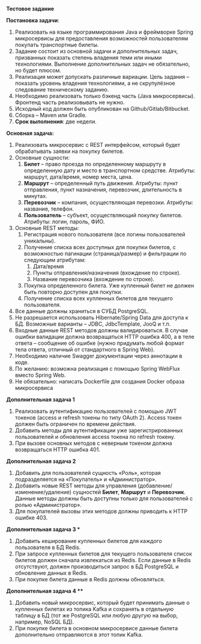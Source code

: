 



**Тестовое задание**

**Постановка задачи**:

1) Реализовать на языке программирования Java и фреймворке Spring микросервисы для предоставления возможностей пользователям покупать транспортные билеты.
1) Задание состоит из основной задачи и дополнительных задач, призванных показать степень владения теми или иными технологиями. Выполнение дополнительных задач не обязательно, но будет плюсом.
1) Реализация может допускать различные вариации. Цель задания – показать уровень владения технологиями, а не скрупулёзное следование техническому заданию.
1) Необходимо реализовать только бэкенд часть (Java микросервисы). Фронтенд часть реализовывать не нужно.
1) Исходный код должен быть опубликован на Github/Gitlab/Bitbucket.
1) Сборка – Maven или Gradle.
1) **Срок выполнения**: две недели.

**Основная задача:**

1) Реализовать микросервис с REST интерфейсом, который будет обрабатывать заявки на покупку билетов.
1) Основные сущности:
    1. **Билет** – право проезда по определенному маршруту в определенную дату и место в транспортном средстве. Атрибуты: маршрут, дата/время, номер места, цена.
    1. **Маршрут** – определенный путь движения. Атрибуты: пункт отправления, пункт назначения, перевозчик, длительность в минутах.
    1. **Перевозчик** – компания, осуществляющая перевозки. Атрибуты: название, телефон.
    1. **Пользователь** – субъект, осуществляющий покупку билетов. Атрибуты: логин, пароль, ФИО.
1) Основные REST методы:
    1. Регистрация нового пользователя (все логины пользователей уникальны).
    1. Получение списка всех доступных для покупки билетов, с возможностью пагинации (страница/размер) и фильтрации по следующим атрибутам:
        1. Дата/время
        1. Пункты отправления/назначения (вхождение по строке).
        1. Название перевозчика (вхождение по строке).
    1. Покупка определенного билета. Уже купленный билет не должен быть повторно доступен для покупки.
    1. Получение списка всех купленных билетов для текущего пользователя.
1) Все данные должны храниться в СУБД PostgreSQL.
1) Не разрешается использовать Hibernate/Spring Data для доступа к БД. Возможные варианты – JDBC, JdbcTemplate, JooQ и т.п.
1) Входные данные REST методов должны валидироваться. В случае ошибки валидации должна возвращаться HTTP ошибка 400, а в теле ответа – сообщение об ошибке (нужно придумать любой формат тела ответа, отличный от стандартного в Spring Web).
1) Необходимо наличие Swagger документации через аннотации в коде.
1) По желанию: возможна реализация с помощью Spring WebFlux вместо Spring Web.
1) Не обязательно: написать Dockerfile для создания Docker образа микросервиса

**Дополнительная задача 1**

1) Реализовать аутентификацию пользователей с помощью JWT токенов (access и refresh токены по типу OAuth 2). Access токен должен быть ограничен по времени действия.
1) Добавить методы для аутентификации уже зарегистрированных пользователей и обновления access токена по refresh токену.
1) При вызове основных методов с неверным токеном должна возвращаться HTTP ошибка 401.

**Дополнительная задача 2**

1) Добавить для пользователей сущность «Роль», которая подразделяется на «Покупатель» и «Администратор».
1) Добавить новые REST методы для управления (добавление/изменение/удаление) сущностей **Билет**, **Маршрут** и **Перевозчик**. Данные методы должны быть доступны только для пользователей с ролью «Администратор».
1) Для покупателей вызовы этих методов должны приводить к HTTP ошибке 403.

**Дополнительная задача 3 \***

1) Добавить кеширование купленных билетов для каждого пользователя в БД Redis.
1) При запросе купленных билетов для текущего пользователя список билетов должен сначала извлекаться из Redis. Если данные в Redis отсутствуют, должен производиться запрос в БД PostgreSQL и обновление данных в Redis.
1) При покупке билета данные в Redis должны обновляться.

**Дополнительная задача 4 \*\***

1) Добавить новый микросервис, который будет принимать данные о купленных билетах из топика Kafka и сохранять в отдельную таблицу в БД (тот же PostgreSQL или любую другую на выбор, например, NoSQL БД).
1) При покупке билета в основном микросервисе данные билета дополнительно отправляются в этот топик Kafka.



